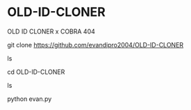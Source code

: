 # OLD-ID-CLONER

OLD ID CLONER x COBRA 404


git clone https://github.com/evandipro2004/OLD-ID-CLONER

ls

cd OLD-ID-CLONER

ls

python evan.py


